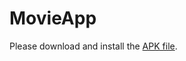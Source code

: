 # MovieApp
Please download and install the [APK file](https://www.dropbox.com/s/ni0e8t92gjeu9jf/app-debug.apk?dl=0).
